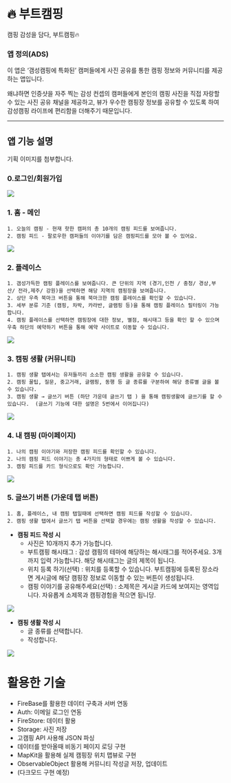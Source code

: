 # 🔥 부트캠핑

캠핑 감성을 담다, 부트캠핑🔥 

### 앱 정의(ADS)

이 앱은 ‘갬성캠핑에 특화된’ 캠퍼들에게 사진 공유를 통한 캠핑 정보와 커뮤니티를 제공하는 앱입니다.

왜냐하면 인증샷을 자주 찍는 감성 컨셉의 캠퍼들에게 본인의 캠핑 사진을 직접 자랑할 수 있는 사진 공유 채널을 제공하고, 뷰가 우수한 캠핑장 정보를 공유할 수 있도록 하여 감성캠핑 라이프에 편리함을 더해주기 때문입니다.

---

## 앱 기능 설명
기획 이미지를 첨부합니다. 

### 0.로그인/회원가입 
<img src="readmeimg/sample1.png">


### 1. 홈 - 메인
    1. 오늘의 캠핑 - 현재 핫한 캠퍼의 총 10개의 캠핑 피드를 보여줍니다. 
    2. 캠핑 피드 - 팔로우한 캠퍼들의 이야기를 담은 캠핑피드를 모아 볼 수 있어요. 

<img src="readmeimg/sample2.png">

    
### 2. 플레이스 
    1. 갬성가득한 캠핑 플레이스를 보여줍니다. 큰 단위의 지역 (경기,인천 / 충청/ 경상,부산/ 전라,제주/ 강원)을 선택하면 해당 지역의 캠핑장을 보여줍니다.
    2. 상단 우측 북마크 버튼을 통해 북마크한 캠핑 플레이스를 확인할 수 있습니다.
    3. 세부 분류 기준 (캠핑, 차박, 카라반, 글램핑 등)을 통해 캠핑 플레이스 필터링이 가능합니다.
    4. 캠핑 플레이스를 선택하면 캠핑장에 대한 정보, 별점, 해시태그 등을 확인 할 수 있으며 우축 하단의 예약하기 버튼을 통해 예약 사이트로 이동할 수 있습니다. 

 <img src="readmeimg/sample3.png">
 
    
### 3. 캠핑 생활 (커뮤니티)
    1. 캠핑 생활 탭에서는 유저들끼리 소소한 캠핑 생활을 공유할 수 있습니다. 
    2. 캠핑 꿀팁, 질문, 중고거래, 글램핑, 동행 등 글 종류를 구분하여 해당 종류별 글을 볼 수 있습니다. 
    3. 캠핑 생활 → 글쓰기 버튼 (하단 가운데 글쓰기 탭 ) 을 통해 캠핑생활에 글쓰기를 할 수 있습니다.  (글쓰기 기능에 대한 설명은 5번에서 이어집니다)
 <img src="readmeimg/sample4.png">
 
 
### 4. 내 캠핑 (마이페이지)
    1. 나의 캠핑 이야기와 저장한 캠핑 피드를 확인할 수 있습니다. 
    2. 나의 캠핑 피드 이야기는 총 4가지의 형태로 이쁘게 볼 수 있습니다. 
    3. 캠핑 피드를 카드 형식으로도 확인 가능합니다.
    
 <img src="readmeimg/sample5.png">
 
 
### 5. 글쓰기 버튼 (가운데 탭 버튼)
    1. 홈, 플레이스, 내 캠핑 탭일때에 선택하면 캠핑 피드를 작성할 수 있습니다.
    2. 캠핑 생활 탭에서 글쓰기 탭 버튼을 선택할 경우에는 캠핑 생활을 작성할 수 있습니다. 
    

- **캠핑 피드 작성 시**
    - 사진은 10개까지 추가 가능합니다.
    - 부트캠핑 해시태그 : 감성 캠핑의 테마에 해당하는 해시태그를 적어주세요. 3개까지 입력 가능합니다. 해당 해시태그는 글의 제목이 됩니다.
    - 위치 등록 하기(선택) : 위치를 등록할 수 있습니다. 부트캠핑에 등록된 장소라면 게시글에 해당 캠핑장 정보로 이동할 수 있는 버튼이 생성됩니다.
    - 캠핑 이야기를 공유해주세요(선택) : 소제목은 게시글 카드에 보여지는 영역입니다. 자유롭게 소제목과 캠핑경험을 적으면 됩니당.


 <img src="readmeimg/sample6.png">
 
 
- **캠핑 생활 작성 시**
    - 글 종류를 선택합니다.
    - 작성합니다.

 <img src="readmeimg/sample7.png">



# 활용한 기술

- FireBase를 활용한 데이터 구축과 서버 연동
- Auth: 이메일 로그인 연동
- FireStore: 데이터 활용
- Storage: 사진 저장
- 고캠핑 API 사용해 JSON 파싱
- 데이터를 받아올때 비동기 페이지 로딩 구현
- MapKit을 활용해 실제 캠핑장 위치 맵뷰로 구현
- ObservableObject 활용해 커뮤니티 작성글 저장, 업데이트
- (다크모드 구현 예정)
